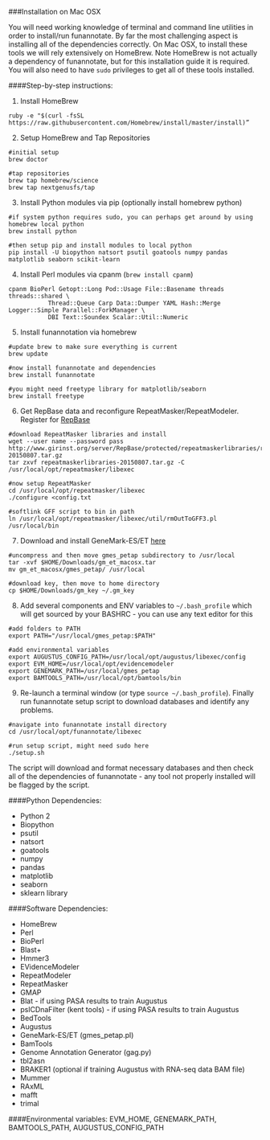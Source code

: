 ###Installation on Mac OSX

You will need working knowledge of terminal and command line utilities in order to install/run funannotate.  By far the most challenging aspect is installing all of the dependencies correctly.  On Mac OSX, to install these tools we will rely extensively on HomeBrew.  Note HomeBrew is not actually a dependency of funannotate, but for this installation guide it is required.  You will also need to have `sudo` privileges to get all of these tools installed.

####Step-by-step instructions:

1) Install HomeBrew
```
ruby -e "$(curl -fsSL https://raw.githubusercontent.com/Homebrew/install/master/install)”
```

2) Setup HomeBrew and Tap Repositories
```
#initial setup
brew doctor

#tap repositories
brew tap homebrew/science
brew tap nextgenusfs/tap
```

3) Install Python modules via pip (optionally install homebrew python)
```
#if system python requires sudo, you can perhaps get around by using homebrew local python
brew install python

#then setup pip and install modules to local python
pip install -U biopython natsort psutil goatools numpy pandas matplotlib seaborn scikit-learn
```

4) Install Perl modules via cpanm (`brew install cpanm`)
```
cpanm BioPerl Getopt::Long Pod::Usage File::Basename threads threads::shared \
           Thread::Queue Carp Data::Dumper YAML Hash::Merge Logger::Simple Parallel::ForkManager \
           DBI Text::Soundex Scalar::Util::Numeric
```
5) Install funannotation via homebrew
```
#update brew to make sure everything is current
brew update

#now install funannotate and dependencies
brew install funannotate

#you might need freetype library for matplotlib/seaborn
brew install freetype
```

6) Get RepBase data and reconfigure RepeatMasker/RepeatModeler. Register for [RepBase](http://www.girinst.org/repbase/)
```
#download RepeatMasker libraries and install
wget --user name --password pass http://www.girinst.org/server/RepBase/protected/repeatmaskerlibraries/repeatmaskerlibraries-20150807.tar.gz
tar zxvf repeatmaskerlibraries-20150807.tar.gz -C /usr/local/opt/repeatmasker/libexec

#now setup RepeatMasker
cd /usr/local/opt/repeatmasker/libexec
./configure <config.txt

#softlink GFF script to bin in path
ln /usr/local/opt/repeatmasker/libexec/util/rmOutToGFF3.pl /usr/local/bin
```

7) Download and install GeneMark-ES/ET [here](http://exon.gatech.edu/GeneMark/license_download.cgi)
```
#uncompress and then move gmes_petap subdirectory to /usr/local
tar -xvf $HOME/Downloads/gm_et_macosx.tar
mv gm_et_macosx/gmes_petap/ /usr/local

#download key, then move to home directory
cp $HOME/Downloads/gm_key ~/.gm_key
```

8) Add several components and ENV variables to `~/.bash_profile` which will get sourced by your BASHRC - you can use any text editor for this
```
#add folders to PATH
export PATH="/usr/local/gmes_petap:$PATH"

#add environmental variables
export AUGUSTUS_CONFIG_PATH=/usr/local/opt/augustus/libexec/config
export EVM_HOME=/usr/local/opt/evidencemodeler
export GENEMARK_PATH=/usr/local/gmes_petap
export BAMTOOLS_PATH=/usr/local/opt/bamtools/bin
```

9) Re-launch a terminal window (or type `source ~/.bash_profile`). Finally run funannotate setup script to download databases and identify any problems.
```
#navigate into funannotate install directory
cd /usr/local/opt/funannotate/libexec

#run setup script, might need sudo here
./setup.sh
```
The script will download and format necessary databases and then check all of the dependencies of funannotate - any tool not properly installed will be flagged by the script.

####Python Dependencies:
* Python 2
* Biopython
* psutil
* natsort
* goatools
* numpy
* pandas
* matplotlib
* seaborn
* sklearn library

####Software Dependencies:
* HomeBrew
* Perl
* BioPerl
* Blast+
* Hmmer3
* EVidenceModeler
* RepeatModeler
* RepeatMasker
* GMAP
* Blat - if using PASA results to train Augustus
* pslCDnaFilter (kent tools) - if using PASA results to train Augustus
* BedTools
* Augustus
* GeneMark-ES/ET (gmes_petap.pl)
* BamTools
* Genome Annotation Generator (gag.py)
* tbl2asn
* BRAKER1 (optional if training Augustus with RNA-seq data BAM file)
* Mummer
* RAxML
* mafft
* trimal

####Environmental variables:
EVM_HOME, GENEMARK_PATH, BAMTOOLS_PATH, AUGUSTUS_CONFIG_PATH

